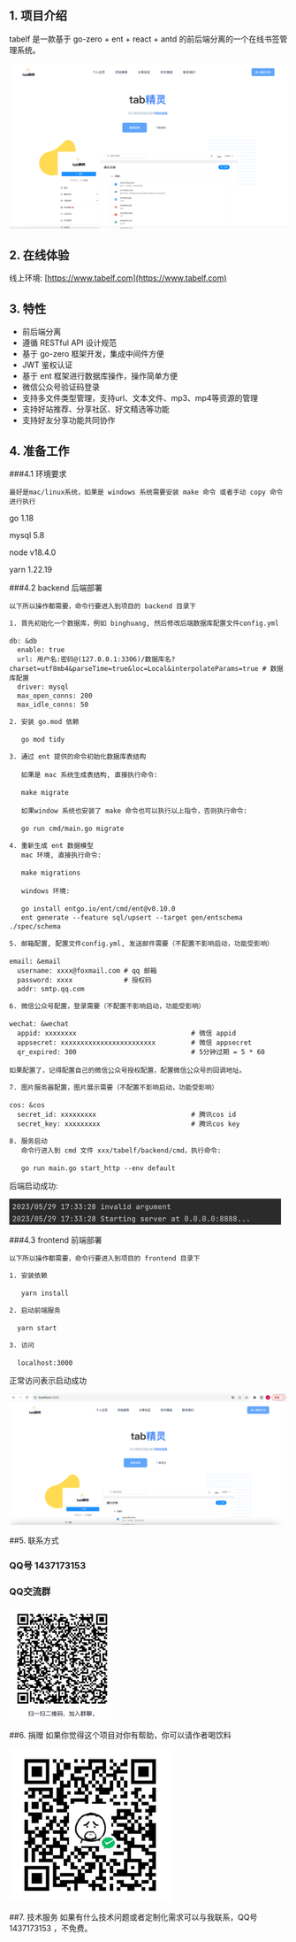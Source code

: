 ## 1. 项目介绍
tabelf 是一款基于 go-zero + ent + react + antd 的前后端分离的一个在线书签管理系统。

![img.png](img.png)

## 2. 在线体验
线上环境: [https://www.tabelf.com](https://www.tabelf.com)

## 3. 特性
- 前后端分离
- 遵循 RESTful API 设计规范
- 基于 go-zero 框架开发，集成中间件方便
- JWT 鉴权认证
- 基于 ent 框架进行数据库操作，操作简单方便
- 微信公众号验证码登录
- 支持多文件类型管理，支持url、文本文件、mp3、mp4等资源的管理
- 支持好站推荐、分享社区、好文精选等功能
- 支持好友分享功能共同协作

## 4. 准备工作

###4.1 环境要求

    最好是mac/linux系统，如果是 windows 系统需要安装 make 命令 或者手动 copy 命令进行执行

  go 1.18

  mysql 5.8

  node v18.4.0

  yarn 1.22.19

###4.2 backend 后端部署
```
以下所以操作都需要，命令行要进入到项目的 backend 目录下
```
```
1. 首先初始化一个数据库，例如 binghuang, 然后修改后端数据库配置文件config.yml

db: &db
  enable: true
  url: 用户名:密码@(127.0.0.1:3306)/数据库名?charset=utf8mb4&parseTime=true&loc=Local&interpolateParams=true # 数据库配置
  driver: mysql
  max_open_conns: 200
  max_idle_conns: 50   
```
    2. 安装 go.mod 依赖

       go mod tidy
```
3. 通过 ent 提供的命令初始化数据库表结构

   如果是 mac 系统生成表结构, 直接执行命令:

   make migrate

   如果window 系统也安装了 make 命令也可以执行以上指令，否则执行命令:
 
   go run cmd/main.go migrate
```
```
4. 重新生成 ent 数据模型
   mac 环境, 直接执行命令:
   
   make migrations

   windows 环境:
   
   go install entgo.io/ent/cmd/ent@v0.10.0
   ent generate --feature sql/upsert --target gen/entschema ./spec/schema
```
```
5. 邮箱配置, 配置文件config.yml, 发送邮件需要（不配置不影响启动，功能受影响）

email: &email
  username: xxxx@foxmail.com # qq 邮箱
  password: xxxx             # 授权码
  addr: smtp.qq.com
```
```
6. 微信公众号配置，登录需要（不配置不影响启动，功能受影响）

wechat: &wechat
  appid: xxxxxxxx                             # 微信 appid
  appsecret: xxxxxxxxxxxxxxxxxxxxxxxx         # 微信 appsecret
  qr_expired: 300                             # 5分钟过期 = 5 * 60
  
如果配置了，记得配置自己的微信公众号授权配置，配置微信公众号的回调地址。
```

```
7. 图片服务器配置，图片展示需要（不配置不影响启动，功能受影响）

cos: &cos
  secret_id: xxxxxxxxx                        # 腾讯cos id
  secret_key: xxxxxxxxx                       # 腾讯cos key
```
```
8. 服务启动
   命令行进入到 cmd 文件 xxx/tabelf/backend/cmd，执行命令:
   
   go run main.go start_http --env default
```
后端启动成功:

![img_1.png](img_1.png)

###4.3 frontend 前端部署
```
以下所以操作都需要，命令行要进入到项目的 frontend 目录下
```
```
1. 安装依赖

   yarn install
```
```    
2. 启动前端服务

  yarn start
```
```    
3. 访问

  localhost:3000
```
正常访问表示启动成功

![img_2.png](img_2.png)

##5. 联系方式
### QQ号 1437173153

### QQ交流群
![img_3.png](img_3.png)

##6. 捐赠
如果你觉得这个项目对你有帮助，你可以请作者喝饮料

![img_4.png](img_4.png)

##7. 技术服务
如果有什么技术问题或者定制化需求可以与我联系，QQ号 1437173153
，不免费。
